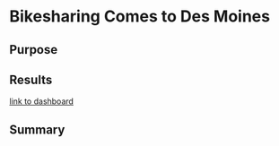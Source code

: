 # Bikesharing Comes to Des Moines

## Purpose

## Results

[link to dashboard](https://public.tableau.com/views/Module15Challenge_16778063238270/ChallengeStory?:language=en-US&publish=yes&:display_count=n&:origin=viz_share_link)

## Summary
